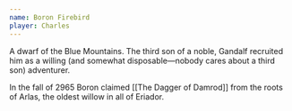 ```yaml
---
name: Boron Firebird
player: Charles
---
```


A dwarf of the Blue Mountains. The third son of a noble, Gandalf recruited him as a willing (and somewhat disposable—nobody cares about a third son) adventurer.

In the fall of 2965 Boron claimed [[The Dagger of Damrod]] from the roots of Arlas, the oldest willow in all of Eriador.